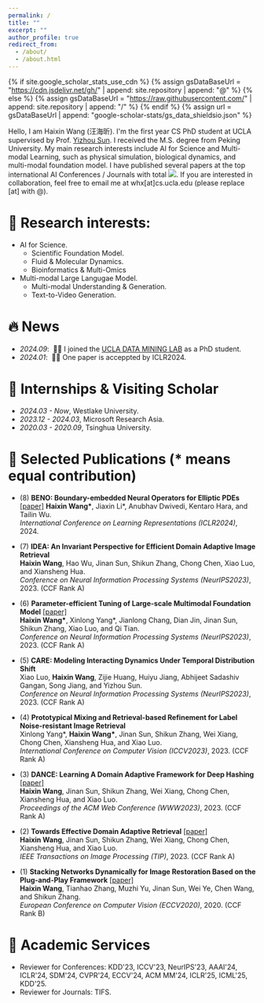 ```yaml
---
permalink: /
title: ""
excerpt: ""
author_profile: true
redirect_from: 
  - /about/
  - /about.html
---
```


{% if site.google_scholar_stats_use_cdn %}
{% assign gsDataBaseUrl = "https://cdn.jsdelivr.net/gh/" | append: site.repository | append: "@" %}
{% else %}
{% assign gsDataBaseUrl = "https://raw.githubusercontent.com/" | append: site.repository | append: "/" %}
{% endif %}
{% assign url = gsDataBaseUrl | append: "google-scholar-stats/gs_data_shieldsio.json" %}

<span class='anchor' id='about-me'></span>

Hello, I am Haixin Wang (汪海昕). I'm the first year CS PhD student at UCLA supervised by Prof. <a href="https://web.cs.ucla.edu/~yzsun/">Yizhou Sun</a>. I received the M.S. degree from Peking University. My main research interests include AI for Science and Multi-modal Learning, such as physical simulation, biological dynamics, and multi-modal foundation model. I have published several papers at the top international AI Conferences / Journals with total <a href='https://scholar.google.com/citations?user=RGZUJOkAAAAJ'><img src="https://img.shields.io/endpoint?url={{ url | url_encode }}&logo=Google%20Scholar&labelColor=f6f6f6&color=9cf&style=flat&label=google citations"></a>. If you are interested in collaboration, feel free to email me at whx[at]cs.ucla.edu (please replace [at] with @).

# 📖 Research interests:
- AI for Science.
  - Scientific Foundation Model.
  - Fluid \& Molecular Dynamics.
  - Bioinformatics \& Multi-Omics
- Multi-modal Large Langugae Model.
  - Multi-modal Understanding & Generation.
  - Text-to-Video Generation.

# 🔥 News
- *2024.09*: &nbsp;🎉🎉 I joined the [UCLA DATA MINING LAB](https://ucla-dm.github.io/DM_website/index.html) as a PhD student.
- *2024.01*: &nbsp;🎉🎉 One paper is acceppted by ICLR2024.


# 💼 Internships \& Visiting Scholar
- *2024.03 - Now*, Westlake University.
- *2023.12 - 2024.03*, Microsoft Research Asia.
- *2020.03 - 2020.09*, Tsinghua University.

# 🔖 Selected Publications (* means equal contribution)
- (8) **BENO: Boundary-embedded Neural Operators for Elliptic PDEs** [\[paper\]](https://openreview.net/forum?id=ZZTkLDRmkg&referrer=%5BAuthor%20Console%5D(%2Fgroup%3Fid%3DICLR.cc%2F2024%2FConference%2FAuthors%23your-submissions))  
  **Haixin Wang\***, Jiaxin Li\*, Anubhav Dwivedi, Kentaro Hara, and Tailin Wu.  
  *International Conference on Learning Representations (ICLR2024)*, 2024.

- (7) **IDEA: An Invariant Perspective for Efficient Domain Adaptive Image Retrieval**  
  **Haixin Wang**, Hao Wu, Jinan Sun, Shikun Zhang, Chong Chen, Xiao Luo, and Xiansheng Hua.  
  *Conference on Neural Information Processing Systems (NeurIPS2023)*, 2023. (CCF Rank A)

- (6) **Parameter-efficient Tuning of Large-scale Multimodal Foundation Model** [\[paper\]](https://arxiv.org/abs/2305.08381)  
  **Haixin Wang\***, Xinlong Yang\*, Jianlong Chang, Dian Jin, Jinan Sun, Shikun Zhang, Xiao Luo, and Qi Tian.  
  *Conference on Neural Information Processing Systems (NeurIPS2023)*, 2023. (CCF Rank A)

- (5) **CARE: Modeling Interacting Dynamics Under Temporal Distribution Shift**  
  Xiao Luo, **Haixin Wang**, Zijie Huang, Huiyu Jiang, Abhijeet Sadashiv Gangan, Song Jiang, and Yizhou Sun.  
  *Conference on Neural Information Processing Systems (NeurIPS2023)*, 2023. (CCF Rank A)

- (4) **Prototypical Mixing and Retrieval-based Refinement for Label Noise-resistant Image Retrieval**  
  Xinlong Yang\*, **Haixin Wang\***, Jinan Sun, Shikun Zhang, Wei Xiang, Chong Chen, Xiansheng Hua, and Xiao Luo.  
  *International Conference on Computer Vision (ICCV2023)*, 2023. (CCF Rank A)

- (3) **DANCE: Learning A Domain Adaptive Framework for Deep Hashing** [\[paper\]](https://dl.acm.org/doi/abs/10.1145/3543507.3583445)  
  **Haixin Wang**, Jinan Sun, Shikun Zhang, Wei Xiang, Chong Chen, Xiansheng Hua, and Xiao Luo.  
  *Proceedings of the ACM Web Conference (WWW2023)*, 2023. (CCF Rank A)

- (2) **Towards Effective Domain Adaptive Retrieval** [\[paper\]](https://ieeexplore.ieee.org/document/10042247)  
  **Haixin Wang**, Jinan Sun, Shikun Zhang, Wei Xiang, Chong Chen, Xiansheng Hua, and Xiao Luo.  
  *IEEE Transactions on Image Processing (TIP)*, 2023. (CCF Rank A)

- (1) **Stacking Networks Dynamically for Image Restoration Based on the Plug-and-Play Framework** [\[paper\]](https://link.springer.com/chapter/10.1007/978-3-030-58601-0_27)  
  **Haixin Wang**, Tianhao Zhang, Muzhi Yu, Jinan Sun, Wei Ye, Chen Wang, and Shikun Zhang.  
  *European Conference on Computer Vision (ECCV2020)*, 2020. (CCF Rank B)



# 📄 Academic Services
- Reviewer for Conferences: KDD'23, ICCV'23, NeurIPS'23, AAAI'24, ICLR'24, SDM'24, CVPR'24, ECCV'24, ACM MM'24, ICLR'25, ICML'25, KDD'25.
- Reviewer for Journals: TIFS.




